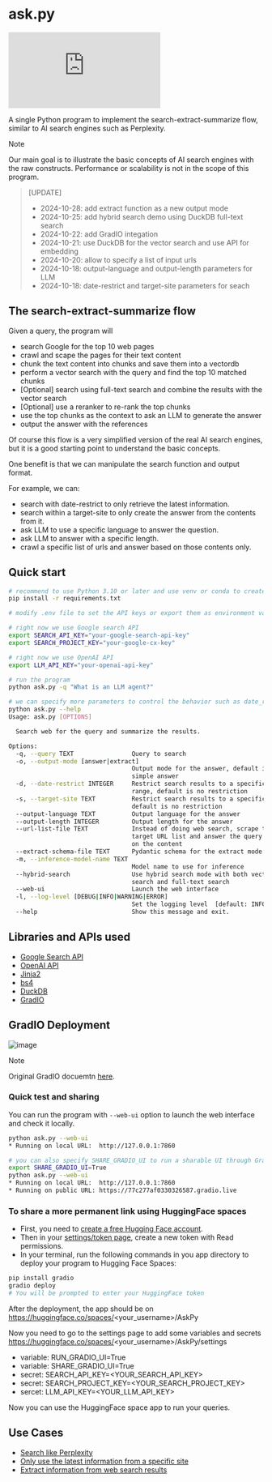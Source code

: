 # ask.py

[![License](https://img.shields.io/github/license/pengfeng/ask.py)](LICENSE)

A single Python program to implement the search-extract-summarize flow, similar to AI search
engines such as Perplexity.

> [!NOTE]
> Our main goal is to illustrate the basic concepts of AI search engines with the raw constructs.
> Performance or scalability is not in the scope of this program.

> [UPDATE]
>
> - 2024-10-28: add extract function as a new output mode
> - 2024-10-25: add hybrid search demo using DuckDB full-text search
> - 2024-10-22: add GradIO integation
> - 2024-10-21: use DuckDB for the vector search and use API for embedding
> - 2024-10-20: allow to specify a list of input urls
> - 2024-10-18: output-language and output-length parameters for LLM
> - 2024-10-18: date-restrict and target-site parameters for seach

## The search-extract-summarize flow

Given a query, the program will

- search Google for the top 10 web pages
- crawl and scape the pages for their text content
- chunk the text content into chunks and save them into a vectordb
- perform a vector search with the query and find the top 10 matched chunks
- [Optional] search using full-text search and combine the results with the vector search
- [Optional] use a reranker to re-rank the top chunks
- use the top chunks as the context to ask an LLM to generate the answer
- output the answer with the references

Of course this flow is a very simplified version of the real AI search engines, but it is a good
starting point to understand the basic concepts.

One benefit is that we can manipulate the search function and output format.

For example, we can:

- search with date-restrict to only retrieve the latest information.
- search within a target-site to only create the answer from the contents from it.
- ask LLM to use a specific language to answer the question.
- ask LLM to answer with a specific length.
- crawl a specific list of urls and answer based on those contents only.

## Quick start

```bash
# recommend to use Python 3.10 or later and use venv or conda to create a virtual environment
pip install -r requirements.txt

# modify .env file to set the API keys or export them as environment variables as below

# right now we use Google search API
export SEARCH_API_KEY="your-google-search-api-key"
export SEARCH_PROJECT_KEY="your-google-cx-key"

# right now we use OpenAI API
export LLM_API_KEY="your-openai-api-key"

# run the program
python ask.py -q "What is an LLM agent?"

# we can specify more parameters to control the behavior such as date_restrict and target_site
python ask.py --help
Usage: ask.py [OPTIONS]

  Search web for the query and summarize the results.

Options:
  -q, --query TEXT                Query to search
  -o, --output-mode [answer|extract]
                                  Output mode for the answer, default is a
                                  simple answer
  -d, --date-restrict INTEGER     Restrict search results to a specific date
                                  range, default is no restriction
  -s, --target-site TEXT          Restrict search results to a specific site,
                                  default is no restriction
  --output-language TEXT          Output language for the answer
  --output-length INTEGER         Output length for the answer
  --url-list-file TEXT            Instead of doing web search, scrape the
                                  target URL list and answer the query based
                                  on the content
  --extract-schema-file TEXT      Pydantic schema for the extract mode
  -m, --inference-model-name TEXT
                                  Model name to use for inference
  --hybrid-search                 Use hybrid search mode with both vector
                                  search and full-text search
  --web-ui                        Launch the web interface
  -l, --log-level [DEBUG|INFO|WARNING|ERROR]
                                  Set the logging level  [default: INFO]
  --help                          Show this message and exit.
```

## Libraries and APIs used

- [Google Search API](https://developers.google.com/custom-search/v1/overview)
- [OpenAI API](https://beta.openai.com/docs/api-reference/completions/create)
- [Jinja2](https://jinja.palletsprojects.com/en/3.0.x/)
- [bs4](https://www.crummy.com/software/BeautifulSoup/bs4/doc/)
- [DuckDB](https://github.com/duckdb/duckdb)
- [GradIO](https://github.com/gradio-app/gradio)

## GradIO Deployment

![image](https://github.com/user-attachments/assets/0483e6a2-75d7-4fbd-813f-bfa13839c836)

> [!NOTE]
> Original GradIO docuemtn [here](https://www.gradio.app/guides/sharing-your-app).

### Quick test and sharing

You can run the program with `--web-ui` option to launch the web interface and check it locally.

```bash
python ask.py --web-ui
* Running on local URL:  http://127.0.0.1:7860

# you can also specify SHARE_GRADIO_UI to run a sharable UI through GradIO
export SHARE_GRADIO_UI=True
python ask.py --web-ui
* Running on local URL:  http://127.0.0.1:7860
* Running on public URL: https://77c277af0330326587.gradio.live
```

### To share a more permanent link using HuggingFace spaces

- First, you need to [create a free Hugging Face account](https://huggingface.co/welcome).
- Then in your [settings/token page](https://huggingface.co/settings/tokens), create a new token with Read permissions.
- In your terminal, run the following commands in you app directory to deploy your program to
  Hugging Face Spaces:

```bash
pip install gradio
gradio deploy
# You will be prompted to enter your HuggingFace token
```

After the deployment, the app should be on https://huggingface.co/spaces/<your_username>/AskPy

Now you need to go to the settings page to add some variables and secrets https://huggingface.co/spaces/<your_username>/AskPy/settings

- variable: RUN_GRADIO_UI=True
- variable: SHARE_GRADIO_UI=True
- secret: SEARCH_API_KEY=<YOUR_SEARCH_API_KEY>
- secret: SEARCH_PROJECT_KEY=<YOUR_SEARCH_PROJECT_KEY>
- sercet: LLM_API_KEY=<YOUR_LLM_API_KEY>

Now you can use the HuggingFace space app to run your queries.

## Use Cases

- [Search like Perplexity](demos/search_and_answer.md)
- [Only use the latest information from a specific site](demos/search_on_site_and_date.md)
- [Extract information from web search results](demos/search_and_extract.md)
